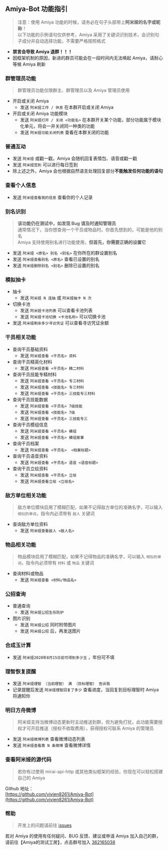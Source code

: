 ## Amiya-Bot 功能指引

> 注意：使用 Amiya 功能的时候，请务必在句子头部带上**阿米娅的名字或昵称**！<br>
> 以下功能的示例语句仅供参考，Amiya 采用了关键词识别技术，会识别句子成分并自动选择功能，不需要严格按照格式

- **禁言会导致 Amiya 退群！！！**
- 因框架机制的原因，新进的群员可能会在一段时间内无法唤起 Amiya，请耐心等候 Amiya 刷新

### 群管理员功能

> 群管理员功能仅限群主、群管理员以及 Amiya 管理员使用

- 开启或关闭 Amiya
    - 发送 `阿米娅工作 / 休息` 在本群开启或关闭 Amiya
- 开启或关闭 Amiya 功能模块
    - 发送 `阿米娅打开 / 关闭 <功能名>` 在本群开关某个功能，部分功能属于模块化单元，将会一并关闭同一种类的功能
    - 发送 `阿米娅功能关闭列表` 查看在本群关闭的功能

### 普通互动

- 发送 `阿米娅` 或戳一戳，Amiya 会随机回复表情包、语音或戳一戳
- 发送 `阿米娅签到` 可以进行每日签到
- 除上述之外，Amiya 会也根据自然语言处理回复部分**不能触发任何功能的语句**

### 查看个人信息

- 发送 `阿米娅查看我的信息` 查看你的个人记录

### 别名识别

> **该功能仍在测试中，如发现 Bug 请及时通知管理员**<br>
> 通常情况下，当你想查询一个干员或物品时。你首先想到的，可能是他的别名<br>
> Amiya 支持使用别名进行功能使用，**但首先，你需要正确的设置它**

- 发送 `阿米娅 <原名> 别名 <别名>` 在你所在的群设置别名
- 发送 `阿米娅查看别名 <原名>` 查看已设置的别名
- 发送 `阿米娅删除别名 <别名>` 删除已设置的别名

### 模拟抽卡

- 抽卡
    - 发送 `阿米娅 N 连抽` 或 `阿米娅抽卡 N 次`
- 切换卡池
    - 发送 `阿米娅卡池列表` 可以查看卡池列表
    - 发送 `阿米娅卡池切换 <卡池名称>` 可以切换卡池
- 发送 `阿米娅剩余多少寻访凭证` 可以查看寻访凭证余额

### 干员相关功能

- 查询干员基础资料
    - 发送 `阿米娅查看 <干员名> 资料`
- 查询干员精英化材料
    - 发送 `阿米娅查看 <干员名> 精二材料`
- 查询干员技能专精材料
    - 发送 `阿米娅查看 <干员名> 专三材料`
    - 发送 `阿米娅查看 <技能名> 专三材料`
    - 发送 `阿米娅查看 <干员名> 三技能专三材料`
- 查询干员技能数据
    - 发送 `阿米娅查看 <干员名> 7级技能`
    - 发送 `阿米娅查看 <技能名> 7级`
    - 发送 `阿米娅查看 <干员名> 三技能专三`
- 查询干员模组信息
    - 发送 `阿米娅查看 <干员名> 模组`
    - 发送 `阿米娅查看 <干员名> 模组故事`
- 查询干员档案
    - 发送 `阿米娅查看 <干员名>  <档案标题>`
- 查询干员语音资料
    - 发送 `阿米娅查看 <干员名> 语音 <语音标题>`
- 查询干员立绘资料
    - 发送 `阿米娅查看 <干员名> 立绘`
    - 发送 `阿米娅查看立绘 <立绘名>`

### 敌方单位相关功能

> 敌方单位模块启用了模糊匹配，如果不记得敌方单位的准确名字，可以输入 `相似的单词`，指令内必须带有 `敌人` 关键词

- 查询敌方单位资料
    - 发送 `阿米娅查看敌人 <敌人名>`

### 物品相关功能

> 物品模块启用了模糊匹配，如果不记得物品的准确名字，可以输入 `相似的单词`，指令内必须带有 `材料` 或 `物品` 关键词

- 查询材料或物品
    - 发送 `阿米娅查看 <材料/物品名>`

### 公招查询

- 普通查询
    - 发送 `阿米娅公招生存防护`
- 图片识别
    - 发送 `阿米娅公招` 同时附带图片
    - 发送 `阿米娅公招` 后，再发送图片

### 合成玉计算

- 发送 `阿米娅2020年8月15日前可得到多少玉` ，年份可不填

### 理智恢复提醒

- 发送 `阿米娅理智 （当前理智） 满 （目标理智） 告诉我`
- 记录提醒后发送 `阿米娅理智回复了多少` 查看进度，当回复到目标理智时 Amiya 将通知你

### 明日方舟微博

> 阿米娅支持当微博动态更新时主动推送到群，但为避免打扰，此功能需要授权才可开启推送（授权不收取费用），获得授权可联系 Amiya 的管理员

- 发送 `阿米娅微博列表` 查看微博动态列表
- 发送 `阿米娅查看第 N 条微博` 查看微博详情

### 查看阿米娅的源代码

> 若你有过使用 mirai-api-http 或其他类似框架的经验，你现在可以轻松搭建自己的 Amiya

Github 地址：<br>[https://github.com/vivien8261/Amiya-Bot](https://github.com/vivien8261/Amiya-Bot)

### 帮助

> 开发上的问题请前往 [issues](https://github.com/vivien8261/Amiya-Bot/issues)

若对 Amiya 的使用有任何疑问、BUG 反馈、建议或申请 Amiya 加入自己的群，请前往【Amiya的测试工房】，点击群号加入 [362165038](https://jq.qq.com/?_wv=1027&k=4HKMpUZL)

